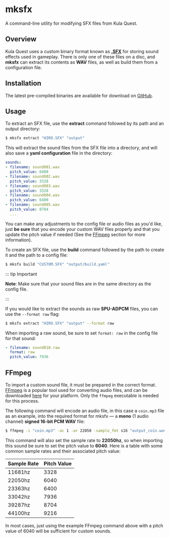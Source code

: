 # mksfx

A command-line utility for modifying SFX files from Kula Quest.

## Overview

Kula Quest uses a custom binary format known as [**.SFX**](/formats/sfx) for storing sound effects used in gameplay.
There is only one of these files on a disc, and **mksfx** can extract its contents as **WAV** files, as well as build them from a configuration file.

## Installation

The latest pre-compiled binaries are available for download on [GitHub](https://github.com/KulaWorkshop/mksfx/releases/).

## Usage

To extract an SFX file, use the **extract** command followed by its path and an output directory:

```bash
$ mksfx extract "HIRO.SFX" "output"
```

This will extract the sound files from the SFX file into a directory, and will also save a **yaml configuration** file in the directory:

```yaml
sounds:
- filename: sound001.wav
  pitch_value: 6400
- filename: sound002.wav
  pitch_value: 3328
- filename: sound003.wav
  pitch_value: 3328
- filename: sound004.wav
  pitch_value: 6400
- filename: sound005.wav
  pitch_value: 8704
  ...
```

You can make any adjustments to the config file or audio files as you'd like, just **be sure** that you encode your custom WAV files properly and that you update the pitch value if needed (See the [FFmpeg](#ffmpeg) section for more information).

To create an SFX file, use the **build** command followed by the path to create it and the path to a config file:

```bash
$ mksfx build "CUSTOM.SFX" "output/build.yaml"
```

::: tip Important

**Note**: Make sure that your sound files are in the same directory as the config file.

:::

If you would like to extract the sounds as raw **SPU-ADPCM** files, you can use the `--format raw` flag:

```bash
$ mksfx extract "HIRO.SFX" "output" --format raw
```

When importing a raw sound, be sure to set `format: raw` in the config file for that sound:

```yaml
- filename: sound010.raw
  format: raw
  pitch_value: 7936
```

## FFmpeg

To import a custom sound file, it must be prepared in the correct format.
[FFmpeg](https://en.wikipedia.org/wiki/FFmpeg) is a popular tool used for converting audio files, and can be downloaded [here](https://www.ffmpeg.org/download.html) for your platform.
Only the `ffmpeg` executable is needed for this process.

The following command will encode an audio file, in this case a `coin.mp3` file as an example, into the required format for mksfx — a **mono** (1 audio channel) **signed 16-bit PCM WAV** file:

```bash
$ ffmpeg -i "coin.mp3" -ac 1 -ar 22050 -sample_fmt s16 "output_coin.wav"
```

This command will also set the sample rate to **22050hz**, so when importing this sound be sure to set the pitch value to **6040**.
Here is a table with some common sample rates and their associated pitch value:

| Sample Rate | Pitch Value |
| ----------- | ----------- |
| 11681hz     | 3328        |
| 22050hz     | 6040        |
| 23363hz     | 6400        |
| 33042hz     | 7936        |
| 39287hz     | 8704        |
| 44100hz     | 9216        |

In most cases, just using the example FFmpeg command above with a pitch value of 6040 will be sufficient for custom sounds.
